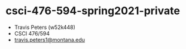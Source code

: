 # csci-476-594-spring2021-private

- Travis Peters (w52k448)  
- CSCI 476/594 
- travis.peters1@montana.edu
